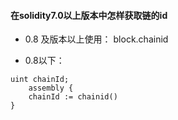 #### 在solidity7.0以上版本中怎样获取链的id

- 0.8 及版本以上使用： block.chainid

- 0.8以下：

``` solodity
uint chainId;
    assembly {
    chainId := chainid()
}
```